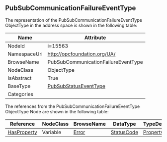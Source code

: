 <!-- objecttype -->
## PubSubCommunicationFailureEventType
  
<!-- end of text -->
The representation of the PubSubCommunicationFailureEventType ObjectType in the address space is shown in the following table:  

|Name|Attribute|
|---|---|
|NodeId|i=15563|
|NamespaceUri|http://opcfoundation.org/UA/|
|BrowseName|PubSubCommunicationFailureEventType|
|NodeClass|ObjectType|
|IsAbstract|True|
|BaseType|[PubSubStatusEventType](../../ObjectTypes/PubSubStatusEventType/readme.md)|
|Categories||

The references from the PubSubCommunicationFailureEventType ObjectType Node are shown in the following table:  

|Reference|NodeClass|BrowseName|DataType|TypeDefinition|ModellingRule|
|---|---|---|---|---|---|
|[HasProperty](../../ReferenceTypes/HasProperty/readme.md)|Variable|[Error](#Error)|[StatusCode](../../DataTypes/StatusCode/readme.md)|[PropertyType](../../VariableTypes/PropertyType/readme.md)|[Mandatory](../../Objects/Mandatory/readme.md)|


